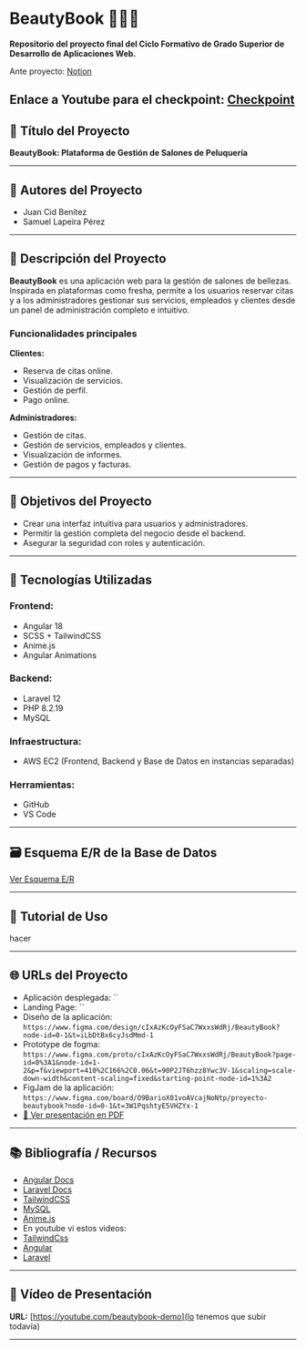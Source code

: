 # BeautyBook 💇‍♀️📅

**Repositorio del proyecto final del Ciclo Formativo de Grado Superior de Desarrollo de Aplicaciones Web.**

Ante proyecto: <a href="https://www.notion.so/Anteproyecto-Plataforma-de-Gesti-n-para-Salones-de-Peluquer-a-1c0cd211a6488027963cc12c236b3738?pvs=4">Notion</a>

## Enlace a Youtube para el checkpoint: <a href="https://youtu.be/D3i7xpjKQcg">Checkpoint</a>

## 📌 Título del Proyecto

**BeautyBook: Plataforma de Gestión de Salones de Peluquería**

---

## 👥 Autores del Proyecto

- Juan Cid Benítez
- Samuel Lapeira Pérez

---

## 📝 Descripción del Proyecto

**BeautyBook** es una aplicación web para la gestión de salones de bellezas. Inspirada en plataformas como fresha, permite a los usuarios reservar citas y a los administradores gestionar sus servicios, empleados y clientes desde un panel de administración completo e intuitivo.

### Funcionalidades principales

**Clientes:**

- Reserva de citas online.
- Visualización de servicios.
- Gestión de perfil.
- Pago online.

**Administradores:**

- Gestión de citas.
- Gestión de servicios, empleados y clientes.
- Visualización de informes.
- Gestión de pagos y facturas.

---

## 🎯 Objetivos del Proyecto

- Crear una interfaz intuitiva para usuarios y administradores.
- Permitir la gestión completa del negocio desde el backend.
- Asegurar la seguridad con roles y autenticación.

---

## 🎨 Tecnologías Utilizadas

### Frontend:

- Angular 18
- SCSS + TailwindCSS
- Anime.js
- Angular Animations

### Backend:

- Laravel 12
- PHP 8.2.19
- MySQL

### Infraestructura:

- AWS EC2 (Frontend, Backend y Base de Datos en instancias separadas)

### Herramientas:

- GitHub
- VS Code

---

## 🗃️ Esquema E/R de la Base de Datos

[Ver Esquema E/R](https://lh7-rt.googleusercontent.com/docsz/AD_4nXfZKJugRTIQ2X_z4-ga5htm2zgtZ4KEEOQboX_J5-cpc8dIZB-2cOpY--BwJO55WZK6sy5LGZlwlo0mrPixwj_4s0An2-GNMFhgCizY0-vR-G49SC7na6S5tVZqn43f03DSgwXw?key=y6UAGo-R7D4r28DTmYvIw_dS)

---

## 🧪 Tutorial de Uso

hacer

---

## 🌐 URLs del Proyecto

- Aplicación desplegada: ``
- Landing Page: ``
- Diseño de la aplicación: `https://www.figma.com/design/cIxAzKcOyFSaC7WxxsWdRj/BeautyBook?node-id=0-1&t=iLbDtBx6cyJsdMmd-1`
- Prototype de fogma: `https://www.figma.com/proto/cIxAzKcOyFSaC7WxxsWdRj/BeautyBook?page-id=0%3A1&node-id=1-2&p=f&viewport=410%2C166%2C0.06&t=90P2JT6hzz8Ywc3V-1&scaling=scale-down-width&content-scaling=fixed&starting-point-node-id=1%3A2`
- FigJam de la aplicación: `https://www.figma.com/board/O9BarioX01voAVcajNoNtp/proyecto-beautybook?node-id=0-1&t=3W1PqshtyE5VHZYx-1`
- [📄 Ver presentación en PDF](docs/BeautyBook.pdf)

---

## 📚 Bibliografía / Recursos

- [Angular Docs](https://angular.io/docs)
- [Laravel Docs](https://laravel.com/docs)
- [TailwindCSS](https://tailwindcss.com/docs)
- [MySQL](https://dev.mysql.com/doc/)
- [Anime.js](https://animejs.com/)
- En youtube vi estos videos:
- [TailwindCss](https://www.youtube.com/watch?v=R5EXap3vNDA&t=1931s&ab_channel=midudev)
- [Angular](https://www.youtube.com/watch?v=bbaFNsqr4to&ab_channel=LeonardoJose)
- [Laravel](https://www.youtube.com/watch?v=eLI8c_NtkBk&t=1400s&ab_channel=FaztCode)

---

## 🎥 Vídeo de Presentación

**URL:** [https://youtube.com/beautybook-demo](lo tenemos que subir todavía)

---

